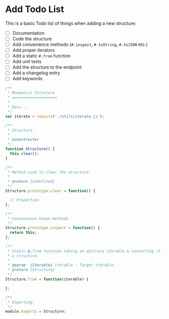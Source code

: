 # Add Todo List

This is a basic Todo list of things when adding a new structure:

* [ ] Documentation
* [ ] Code the structure
* [ ] Add convenience methods (`#.inspect`, `#.toString`, `#.toJSON` etc.)
* [ ] Add proper iterators
* [ ] Add a static `#.from` function
* [ ] Add unit tests
* [ ] Add the structure to the endpoint
* [ ] Add a changelog entry
* [ ] Add keywords

```js
/**
 * Mnemonist Structure
 * ====================
 *
 * Docs...
 */
var iterate = require('./utils/iterate.js');

/**
 * Structure.
 *
 * @constructor
 */
function Structure() {
  this.clear();
}

/**
 * Method used to clear the structure.
 *
 * @return {undefined}
 */
Structure.prototype.clear = function() {

  // Properties
};

/**
 * Convenience known methods.
 */
Structure.prototype.inspect = function() {
  return this;
};

/**
 * Static @.from function taking an abitrary iterable & converting it into
 * a structure.
 *
 * @param  {Iterable} iterable - Target iterable.
 * @return {Structure}
 */
Structure.from = function(iterable) {

};

/**
 * Exporting.
 */
module.exports = Structure;
```
